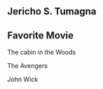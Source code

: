 <h2> Jericho S. Tumagna </h2>
<h2> Favorite Movie </h2>
<p>The cabin in the Woods</p>
<p>The Avengers</p>
<p>John Wick</p>
